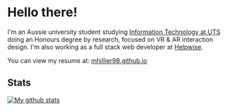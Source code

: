 # Hello there!

I'm an Aussie university student studying [Information Technology at UTS](https://www.uts.edu.au/future-students/find-a-course/bachelor-science-honours-information-technology) doing an Honours degree by research, focused on VR & AR interaction design. I'm also working as a full stack web developer at [Helpwise](https://helpwise.com.au/).

You can view my resume at: [mhillier98.github.io](https://mhillier98.github.io/)

## Stats

[![My github stats](https://github-readme-stats.vercel.app/api?username=mhillier98&count_private=true&theme=react&show_icons=true)](https://github.com/anuraghazra/github-readme-stats)
